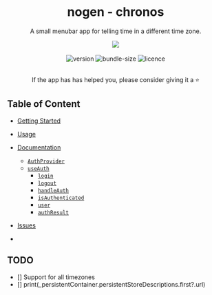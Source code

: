 <div align="center">
  <h1>nogen - chronos</h1>
  <p>A small menubar app for telling time in a different time zone.</p>
  <img src="https://i.imgur.com/GVgY6Xc.png"/>
  <br />
  <br />
  <img alt="version" src="https://flat.badgen.net/npm/v/react-auth-hook" />
  <img alt="bundle-size" src="https://flat.badgen.net/bundlephobia/min/react-auth-hook?color=cyan" />
  <img alt="licence" src="https://flat.badgen.net/npm/license/react-auth-hook" />
  <br />
  <br />
  <p>If the app has has helped you, please consider giving it a ⭐️</p>
</div>

## Table of Content

- [Getting Started](#getting-started)
- [Usage](#usage)
- [Documentation](#documentation)
  - [`AuthProvider`](#authprovider)
  - [`useAuth`](#useauth)
    - [`login`](#login)
    - [`logout`](#logout)
    - [`handleAuth`](#handleauth)
    - [`isAuthenticated`](#isauthenticated)
    - [`user`](#user)
    - [`authResult`](#authresult)
- [Issues](#issues)

-

## TODO

- [] Support for all timezones
- []
print(_persistentContainer.persistentStoreDescriptions.first?.url)
